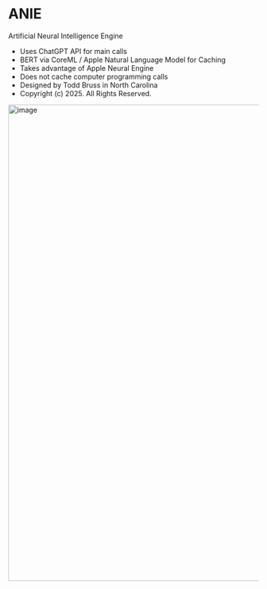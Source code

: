 # ANIE
 Artificial Neural Intelligence Engine

- Uses ChatGPT API for main calls
- BERT via CoreML / Apple Natural Language Model for Caching
- Takes advantage of Apple Neural Engine
- Does not cache computer programming calls
- Designed by Todd Bruss in North Carolina
- Copyright (c) 2025. All Rights Reserved.

<img width="959" alt="image" src="https://github.com/user-attachments/assets/4aeadea4-a3ef-4a91-8e3c-a480657494a3" />

